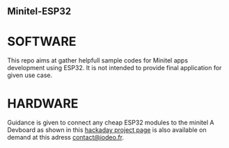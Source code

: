 ## Minitel-ESP32

# SOFTWARE

This repo aims at gather helpfull sample codes for Minitel apps development using ESP32.
It is not intended to provide final application for given use case.

# HARDWARE

Guidance is given to connect any cheap ESP32 modules to the minitel 
A Devboard as shown in this [hackaday project page](https://hackaday.io/project/180473-minitel-reuse-projects-one-board-to-rule-them-all) is also available on demand at this adress [contact@iodeo.fr](contact@iodeo.fr).



